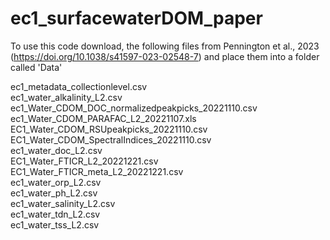 # ec1_surfacewaterDOM_paper

To use this code download, the following files from Pennington et al., 2023 (https://doi.org/10.1038/s41597-023-02548-7) and place them into a folder called 'Data'

ec1_metadata_collectionlevel.csv <br />
ec1_water_alkalinity_L2.csv <br />
ec1_Water_CDOM_DOC_normalizedpeakpicks_20221110.csv <br />
ec1_Water_CDOM_PARAFAC_L2_20221107.xls <br />
EC1_Water_CDOM_RSUpeakpicks_20221110.csv <br />
EC1_Water_CDOM_SpectralIndices_20221110.csv <br />
ec1_water_doc_L2.csv <br />
EC1_Water_FTICR_L2_20221221.csv <br />
EC1_Water_FTICR_meta_L2_20221221.csv <br />
ec1_water_orp_L2.csv <br />
ec1_water_ph_L2.csv <br />
ec1_water_salinity_L2.csv <br />
ec1_water_tdn_L2.csv <br />
ec1_water_tss_L2.csv <br />